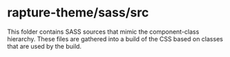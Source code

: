 # rapture-theme/sass/src

This folder contains SASS sources that mimic the component-class hierarchy. These files
are gathered into a build of the CSS based on classes that are used by the build.
